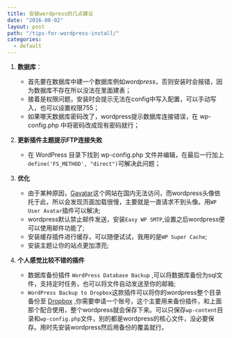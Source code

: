```yaml
---
title: 安装wordpress的几点建议
date: "2016-08-02"
layout: post
path: "/tips-for-wordpress-install/"
categories:
  - default
---
```



1. **数据库**：

	- 首先要在数据库中建一个数据库例如*wordpress*，否则安装时会报错，因为数据库不存在所以没法在里面建表；
	- 接着是权限问题，安装时会提示无法在config中写入配置，可以手动写入，也可以设置权限755；
	- 如果哪天数据库密码改了，wordpress提示数据库连接错误，在 wp-config.php 中将密码改成现有密码就行；

2. **更新插件主题提示FTP连接失败**

	- 在 WordPress 目录下找到 wp-config.php 文件并编辑，在最后一行加上`define('FS_METHOD', "direct")`可解决此问题；
	
3. **优化**
	
	- 由于某种原因，[Gavatar](https://cn.gravatar.com/)这个网站在国内无法访问，而wordpress头像依托于此，所以会发现页面加载很慢，主要就是一直请求不到头像。用`WP User Avatar`插件可以解决;
	- wordpress默认禁止邮件发送，安装`Easy WP SMTP`,设置之后wordpress便可以使用邮件功能了;
	- 安装缓存插件进行缓存，可以随便试试，我用的是`WP Super Cache`;
	- 安装主题让你的站点更加漂亮;

4. **个人感觉比较不错的插件**
	
	- 数据库备份插件 `WordPress Database Backup` ,可以将数据库备份为sql文件，支持定时任务，也可以将文件自动发送至你的邮箱;
	- `WordPress Backup to Dropbox`这款插件可以将你的wordpress整个目录备份至 [Dropbox](https://www.dropbox.com/home) ,你需要申请一个账号，这个主要用来备份插件，和上面那个配合使用，整个wordpress就会保存下来。可以只保存`wp-content`目录和`wp-config.php`文件，别的都是wordpress的核心文件，没必要保存。用时先安装wordpress然后用备份的覆盖就行。
